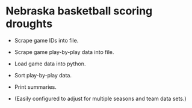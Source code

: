 # Nebraska basketball scoring droughts

- Scrape game IDs into file.
- Scrape game play-by-play data into file.
- Load game data into python.
- Sort play-by-play data.
- Print summaries.

- (Easily configured to adjust for multiple seasons and team data sets.)